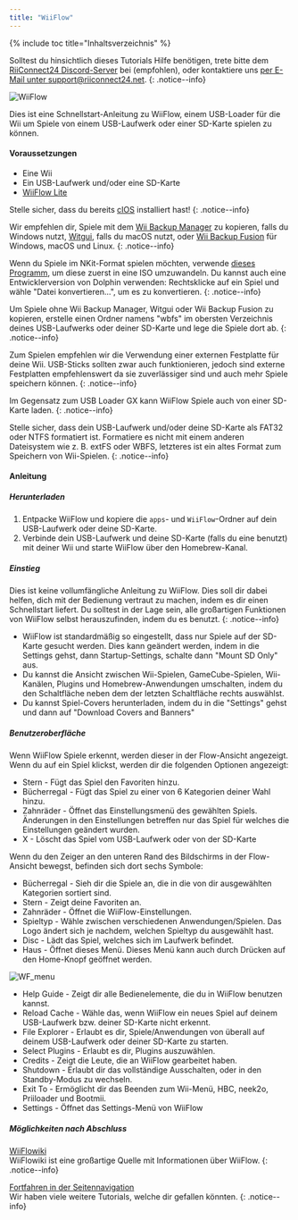 ```yaml
---
title: "WiiFlow"
---
```


{% include toc title="Inhaltsverzeichnis" %}

Solltest du hinsichtlich dieses Tutorials Hilfe benötigen, trete bitte dem [RiiConnect24 Discord-Server](https://discord.gg/rc24) bei (empfohlen), oder kontaktiere uns [per E-Mail unter support@riiconnect24.net](mailto:support@riiconnect24.net).
{: .notice--info}

![WiiFlow](/images/wiiflowlogo.png)

Dies ist eine Schnellstart-Anleitung zu WiiFlow, einem USB-Loader für die Wii um Spiele von einem USB-Laufwerk oder einer SD-Karte spielen zu können.

#### Voraussetzungen

* Eine Wii
* Ein USB-Laufwerk und/oder eine SD-Karte
* [WiiFlow Lite](https://hbb1.oscwii.org/hbb/wiiflow/wiiflow.zip)

Stelle sicher, dass du bereits [cIOS](/cios) installiert hast!
{: .notice--info}

Wir empfehlen dir, Spiele mit dem [Wii Backup Manager](/wiibackupmanager) zu kopieren, falls du Windows nutzt, [Witgui](https://desairem.com/wordpress/category/witgui-download/), falls du macOS nutzt, oder [Wii Backup Fusion](https://github.com/larsenv/Wii-Backup-Fusion) für Windows, macOS und Linux.
{: .notice--info}

Wenn du Spiele im NKit-Format spielen möchten, verwende [dieses Programm](https://gbatemp.net/download/nkit.36157/), um diese zuerst in eine ISO umzuwandeln. Du kannst auch eine Entwicklerversion von Dolphin verwenden: Rechtsklicke auf ein Spiel und wähle "Datei konvertieren...", um es zu konvertieren.
{: .notice--info}

Um Spiele ohne Wii Backup Manager, Witgui oder Wii Backup Fusion zu kopieren, erstelle einen Ordner namens "wbfs" im obersten Verzeichnis deines USB-Laufwerks oder deiner SD-Karte und lege die Spiele dort ab.
{: .notice--info}

Zum Spielen empfehlen wir die Verwendung einer externen Festplatte für deine Wii. USB-Sticks sollten zwar auch funktionieren, jedoch sind externe Festplatten empfehlenswert da sie zuverlässiger sind und auch mehr Spiele speichern können.
{: .notice--info}

Im Gegensatz zum USB Loader GX kann WiiFlow Spiele auch von einer SD-Karte laden.
{: .notice--info}

Stelle sicher, dass dein USB-Laufwerk und/oder deine SD-Karte als FAT32 oder NTFS formatiert ist. Formatiere es nicht mit einem anderen Dateisystem wie z. B. extFS oder WBFS, letzteres ist ein altes Format zum Speichern von Wii-Spielen.
{: .notice--info}

#### Anleitung

##### Herunterladen

1. Entpacke WiiFlow und kopiere die `apps`- und `WiiFlow`-Ordner auf dein USB-Laufwerk oder deine SD-Karte.
2. Verbinde dein USB-Laufwerk und deine SD-Karte (falls du eine benutzt) mit deiner Wii und starte WiiFlow über den Homebrew-Kanal.

##### Einstieg

Dies ist keine vollumfängliche Anleitung zu WiiFlow. Dies soll dir dabei helfen, dich mit der Bedienung vertraut zu machen, indem es dir einen Schnellstart liefert. Du solltest in der Lage sein, alle großartigen Funktionen von WiiFlow selbst herauszufinden, indem du es benutzt.
{: .notice--info}

* WiiFlow ist standardmäßig so eingestellt, dass nur Spiele auf der SD-Karte gesucht werden. Dies kann geändert werden, indem in die Settings gehst, dann Startup-Settings, schalte dann "Mount SD Only" aus.
* Du kannst die Ansicht zwischen Wii-Spielen, GameCube-Spielen, Wii-Kanälen, Plugins und Homebrew-Anwendungen umschalten, indem du den Schaltfläche neben dem der letzten Schaltfläche rechts auswählst.
* Du kannst Spiel-Covers herunterladen, indem du in die "Settings" gehst und dann auf "Download Covers and Banners"

##### Benutzeroberfläche

Wenn WiiFlow Spiele erkennt, werden dieser in der Flow-Ansicht angezeigt. Wenn du auf ein Spiel klickst, werden dir die folgenden Optionen angezeigt:

* Stern - Fügt das Spiel den Favoriten hinzu.
* Bücherregal - Fügt das Spiel zu einer von 6 Kategorien deiner Wahl hinzu.
* Zahnräder - Öffnet das Einstellungsmenü des gewählten Spiels. Änderungen in den Einstellungen betreffen nur das Spiel für welches die Einstellungen geändert wurden.
* X - Löscht das Spiel vom USB-Laufwerk oder von der SD-Karte

Wenn du den Zeiger an den unteren Rand des Bildschirms in der Flow-Ansicht bewegst, befinden sich dort sechs Symbole:

* Bücherregal - Sieh dir die Spiele an, die in die von dir ausgewählten Kategorien sortiert sind.
* Stern - Zeigt deine Favoriten an.
* Zahnräder - Öffnet die WiiFlow-Einstellungen.
* Spieltyp - Wähle zwischen verschiedenen Anwendungen/Spielen. Das Logo ändert sich je nachdem, welchen Spieltyp du ausgewählt hast.
* Disc - Lädt das Spiel, welches sich im Laufwerk befindet.
* Haus - Öffnet dieses Menü. Dieses Menü kann auch durch Drücken auf den Home-Knopf geöffnet werden.

![WF_menu](images/WFmenu.png)

* Help Guide - Zeigt dir alle Bedienelemente, die du in WiiFlow benutzen kannst.
* Reload Cache - Wähle das, wenn WiiFlow ein neues Spiel auf deinem USB-Laufwerk bzw. deiner SD-Karte nicht erkennt.
* File Explorer - Erlaubt es dir, Spiele/Anwendungen von überall auf deinem USB-Laufwerk oder deiner SD-Karte zu starten.
* Select Plugins - Erlaubt es dir, Plugins auszuwählen.
* Credits - Zeigt die Leute, die an WiiFlow gearbeitet haben.
* Shutdown - Erlaubt dir das vollständige Ausschalten, oder in den Standby-Modus zu wechseln.
* Exit To - Ermöglicht dir das Beenden zum Wii-Menü, HBC, neek2o, Priiloader und Bootmii.
* Settings - Öffnet das Settings-Menü von WiiFlow

##### Möglichkeiten nach Abschluss

[WiiFlowiki](https://sites.google.com/site/WiiFlowiki4/)<br> WiiFlowiki ist eine großartige Quelle mit Informationen über WiiFlow.
{: .notice--info}

[Fortfahren in der Seitennavigation](site-navigation)<br> Wir haben viele weitere Tutorials, welche dir gefallen könnten.
{: .notice--info}
